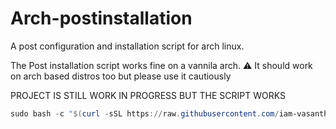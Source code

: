 # Arch-postinstallation
A post configuration and installation script for arch linux.

The Post installation script works fine on a vannila arch.
⚠️ It should work on arch based distros too but please use it cautiously

PROJECT IS STILL WORK IN PROGRESS BUT THE SCRIPT WORKS

```ps1
sudo bash -c "$(curl -sSL https://raw.githubusercontent.com/iam-vasanth/Arch-postinstallation/main/Scripts/Test.sh)"
```
